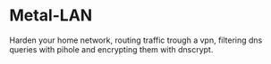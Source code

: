 # Metal-LAN
Harden your home network, routing traffic trough a vpn, filtering dns queries with pihole and encrypting them with dnscrypt.
